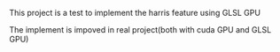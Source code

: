 This project is a test to implement the harris feature using GLSL GPU

The implement is impoved in real project(both with cuda GPU and GLSL GPU)